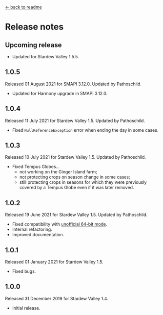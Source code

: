 ﻿﻿[← back to readme](README.md)

# Release notes
## Upcoming release
* Updated for Stardew Valley 1.5.5.

## 1.0.5
Released 01 August 2021 for SMAPI 3.12.0. Updated by Pathoschild.

* Updated for Harmony upgrade in SMAPI 3.12.0.

## 1.0.4
Released 11 July 2021 for Stardew Valley 1.5. Updated by Pathoschild.

* Fixed `NullReferenceException` error when ending the day in some cases.

## 1.0.3
Released 10 July 2021 for Stardew Valley 1.5. Updated by Pathoschild.

* Fixed Tempus Globes...
  * not working on the Ginger Island farm;
  * not protecting crops on season change in some cases;
  * still protecting crops in seasons for which they were previously covered by a Tempus Globe even if it was later removed.

## 1.0.2
Released 19 June 2021 for Stardew Valley 1.5. Updated by Pathoschild.

* Fixed compatibility with [unofficial 64-bit mode](https://stardewvalleywiki.com/Modding:Migrate_to_64-bit_on_Windows).
* Internal refactoring.
* Improved documentation.

## 1.0.1
Released 01 January 2021 for Stardew Valley 1.5.

* Fixed bugs.

## 1.0.0
Released 31 December 2019 for Stardew Valley 1.4.

* Initial release.
